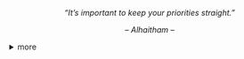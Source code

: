 <p align="center"><i>“It’s important to keep your priorities straight.”</i></p>
<p align="center"><i>– Alhaitham –</i></p>

<details>
<summary>more</summary>

<h1 align="center">I'm Sofia Latina</h1>
<h3 align="center">I can't be a developer but I can be another.</h3>


## Log

‣ Scrutinize every detail

‣ Will note down at any given moment

‣ Remember so many things (though somteimes youll catch me floating)


### Main Quest :

 ‣ Bettering myself for upcoming challenges

 ‣ Improving myself as an all rounder since I'm not good with code

‣ Enhancing my social skills and battery to chat with you
 

### Side Quest :

 ‣ Research Documents
 
 ‣ Perfecting my grammar without grammarly
 
 ‣ Figma

<h3 align="left">Tools:</h3>
‣ Docs | Jotterpad | Grammarly | Figma

<h3 align="left">Inventory:</h3>
   Past documents of projects on docs:

‣ **ACCESS DENIED ~ ADMIN APPROVAL NEEDED**


<h3 align="left">Click to chat:</h3>
<p align="left">
<a href="https://fb.com/https://www.facebook.com/sofia.isabel.isanan" target="blank"><img align="center" src="https://raw.githubusercontent.com/rahuldkjain/github-profile-readme-generator/master/src/images/icons/Social/facebook.svg" alt="https://www.facebook.com/sofia.isabel.isanan" height="30" width="40" /></a>
</p>

